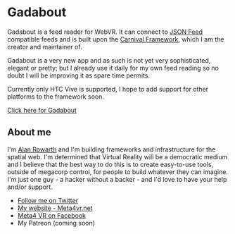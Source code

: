 # Gadabout

Gadabout is a feed reader for WebVR. It can connect to [JSON Feed](https://jsonfeed.org/) compatible 
feeds and is built upon the [Carnival Framework](http://github.com/ajrowr/carnival), which I am the creator 
and maintainer of.

Gadabout is a very new app and as such is not yet very sophisticated, elegant or pretty; but I already use it 
daily for my own feed reading so no doubt I will be improving it as spare time permits.

Currently only HTC Vive is supported, I hope to add support for other platforms to the framework soon.

[Click here for Gadabout](/app/)

## About me

I'm [Alan Rowarth](http://twitter.com/ajrowr) and I'm building frameworks and infrastructure for the spatial web. I'm determined that Virtual Reality will be a democratic medium and I believe that the best way to do this is to create easy-to-use tools, outside of megacorp control, for people to build whatever they can imagine. I'm just one guy - a hacker without a backer - and I'd love to have your help and/or support.
- [Follow me on Twitter](http://twitter.com/ajrowr)
- [My website - Meta4vr.net](http://meta4vr.net)
- [Meta4 VR on Facebook](http://facebook.com/meta4vr)
- My Patreon (coming soon)
